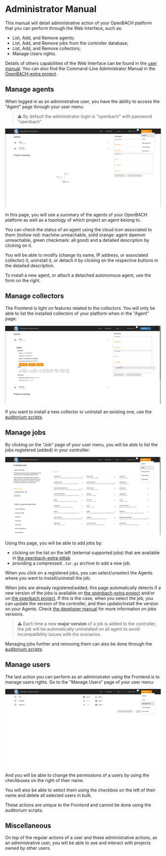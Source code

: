 # Administrator Manual

This manual will detail administrative action of your OpenBACH platform that you can perform
through the Web Interface, such as:
- List, Add, and Remove agents;
- List, Add, and Remove jobs from the controller database;
- List, Add, and Remove collectors;
- Manage Users rights.

 Details of others capabilities of the Web Interface can be found
in the [user manual](ihm/README.md). You can also find the Command-Line Administrator Manual
in the [OpenBACH-extra project][1].

## Manage agents

When logged in as an administrative user, you have the ability to access the "Agent"
page through your user menu:

> :warning: By default the administrator login is "openbach" with password "openbach"

![manage agents](/documents/usage/admin/manage_agents.png)

In this page, you will see a summary of the agents of your OpenBACH platform as well as a
topology of which project an agent belong to.

You can check the status of an agent using the cloud icon associated to them (hollow red:
machine unreachable, solid orange: agent daemon unreachable, green checkmark: all good)
and a detailed description by clicking on it.

You will be able to modify (change its name, IP address, or associated collector) it, uninstall
it, or detach it by clicking on the respective buttons in the detailed description.

To install a new agent, or attach a detached autonomous agent, use the form on the right.

## Manage collectors

The Frontend is light on features related to the collectors. You will only be able to list
the installed collectors of your platform when in the "Agent" page:

![list collectors](/documents/usage/admin/list_collectors.png)

If you want to install a new collector or uninstall an existing one, use the
[auditorium scripts][1].

## Manage jobs

By clicking on the "Job" page of your user menu, you will be able to list the jobs
registered (added) in your controller:

![list jobs](/documents/usage/admin/list_jobs.png)

Using this page, you will be able to add jobs by:
  * clicking on the list on the left (external supported jobs) that are available in [the openbach-extra gitlab][2]
  * providing a compressed `.tar.gz` archive to add a new job.

When you click on a registered jobs, you can select/unselect the Agents where you want
to install/uninstall the job.

When jobs are already registered/added, this page automatically detects if a new version
of the jobs is available on [the openbach-extra project][2] and/or on [the openbach project][3].
If this is the case, when you select the job, you can update the version of the controller,
and then update/install the version on your Agents. Check [the developer manual](/src/jobs/README.md)
for more information on jobs versions.

> :warning: Each time a new **major version** of a job is added to the controller, the job will be
automatically uninstalled on all agent to avoid incompatibility issues with the scenarios.

Managing jobs further and removing them can also be done through the [auditorium scripts][2].

## Manage users

The last action you can perform as an administrator using the Frontend is to manage users
rights. Go to the "Manage Users" page of your user menu:

![list users](/documents/usage/admin/list_users.png)

And you will be able to change the permissions of a users by using the checkboxes on the right of their name.

You will also be able to select them using the checkbox on the left of their name and
delete all selected users in bulk.

These actions are unique to the Frontend and cannot be done using the auditorium scripts.

## Miscellaneous

On top of the regular actions of a user and these administrative actions, as an administrative
user, you will be able to see and interact with projects owned by other users.


[1]: https://github.com/CNES/openbach-extra/blob/master/apis/auditorium_scripts/README.md
[2]: https://github.com/CNES/openbach-extra/tree/master/externals_jobs/stable_jobs
[3]: https://github.com/CNES/openbach/tree/master/src/jobs/core_jobs

